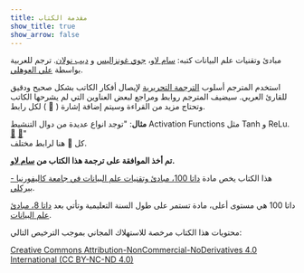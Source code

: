 ```yaml
---
title: مقدمة الكتاب
show_title: true
show_arrow: false
---
```


مبادئ وتقنيات علم البيانات كتبه: [سام لاو][sam]، [جوي غونزاليس][joey] و [ديب نولان][deb]. ترجم للعربية بواسطة [علي العوهلي][ali].

استخدم المترجم أسلوب [الترجمة التحريرية](https://ar.wikipedia.org/wiki/%D8%AA%D8%B1%D8%AC%D9%85%D8%A9_%D8%AA%D8%AD%D8%B1%D9%8A%D8%B1%D9%8A%D8%A9) لإيصال أفكار الكاتب بشكل صحيح ودقيق للقارئ العربي. سيضيف المترجم روابط ومراجع لبعض العناوين التي لم يشرحها الكاتب وتحتاج مزيد من القراءة وسيتم إضافة إشارة ( 📝 ) لكل رابط.  

**مثال**: "توجد انواع عديدة من دوال التنشيط Activation Functions مثل Tanh و ReLu. [📝][ActivationFunction1] [📝][ActivationFunction2]"  
كل 📝 هنا لرابط مختلف.

**تم أخذ الموافقة على ترجمة هذا الكتاب من [سام لاو][sam].**

هذا الكتاب يخص مادة [داتا 100، مبادئ وتقنيات علم البيانات في جامعة كاليفورنيا - بيركلي][ds100].

داتا 100 هي مستوى أعلى، مادة تستمر على طول السنة التعليمية وتأتي بعد [داتا 8، مبادئ علم البيانات][data8].

محتويات هذا الكتاب مرخصة للاستهلاك المجاني بموجب الترخيص التالي:

[Creative Commons Attribution-NonCommercial-NoDerivatives 4.0 International (CC BY-NC-ND 4.0)](https://creativecommons.org/licenses/by-nc-nd/4.0/)

[sam]: http://www.samlau.me/
[joey]: https://people.eecs.berkeley.edu/~jegonzal/
[deb]: https://www.stat.berkeley.edu/~nolan/
[ali]: https://www.alioh.com/
[data8]: http://data8.org/
[ds100]: http://www.ds100.org/
[ActivationFunction1]: https://medium.com/the-theory-of-everything/understanding-activation-functions-in-neural-networks-9491262884e0
[ActivationFunction2]: https://towardsdatascience.com/activation-functions-neural-networks-1cbd9f8d91d6